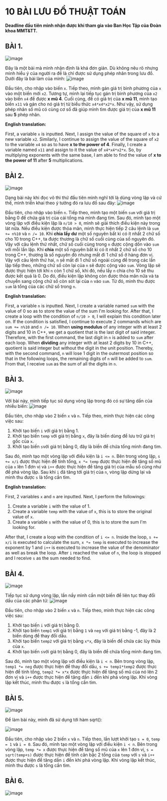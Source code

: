 # 10 BÀI LƯU ĐỒ THUẬT TOÁN
**Deadline đầu tiên mình nhận được khi tham gia vào Ban Học Tập của Đoàn khoa MMT&TT.**
## BÀI 1. 
![image](https://user-images.githubusercontent.com/53972592/139857911-f9d823a5-771c-4de4-8b30-6dff7d8a158d.png)

Đây là một bài mà mình nhận định là khá đơn giản. Dù không nêu rõ nhưng mình hiểu ý của người ra đề là chỉ được sử dụng phép nhân trong lưu đồ. Dưới đây là bài làm của mình:
![image](https://user-images.githubusercontent.com/53972592/139859749-cd0182c0-9ff9-407d-adb9-28360eda9539.png)

Đầu tiên, cho nhập vào biến `x`. Tiếp theo, mình gán giá trị bình phương của `x` vào một biến mới `x2`. Tương tự, mình lại tiếp tục gán trị bình phương của `x2` vào biến `x4` để được **x mũ 4**. Cuối cùng, để có giá trị của **x mũ 11**, mình tạo biến `x11` và gán cho nó giá trị từ biểu thức `x4*x4*x2*x`. Như vậy, sử dụng phép nhân số mũ có cùng cơ số đã giúp mình tìm được giá trị của **x mũ 11** sau **5** phép nhân.

**English translation:**

First, a variable `x` is inputted. Next, I assign the value of the square of `x` to a new variable `x2`. Similarly, I continue to assign the value of the square of `x2` to the variable `x4` so as to have **x to the power of 4**. Finally, I create a variable named `x11` and assign to it the value of `x4*x4*x2*x`. So, by multiplying exponents with the same base, I am able to find the value of **x to the power of 11** after **5** multiplications.

## BÀI 2.
![image](https://user-images.githubusercontent.com/53972592/139879061-c0e5f4e9-38b1-4c75-a32a-89b6e662fbb7.png)

Dạng bài này khi đọc vô thì thứ đầu tiên mình nghĩ tới là dùng vòng lặp và cứ thế, mình triển khai theo ý tưởng đó ra lưu đồ sau đây:
![image](https://user-images.githubusercontent.com/53972592/139971341-0ba8f60d-8c2a-46e7-85e9-bd65ee92159c.png)

Đầu tiên, cho nhập vào biến `n`. Tiếp theo, mình tạo một biến `sum` với giá trị bằng 0 để chứa giá trị của cái tổng mà mình đang tìm. Sau đó, mình tạo một vòng lặp với điều kiện lặp là `n/10 > 0`, mình sẽ giải thích điều kiện này trong lát nữa. Nếu điều kiện được thỏa mãn, mình thực hiện tiếp 2 câu lệnh là `sum += n%10` và `n /= 10`. Khi **chia lấy dư** một số nguyên bất kì có ít nhất 2 chữ số cho 10 trong C++, ta được thương là chữ số cuối cùng của số nguyên đó. Vậy với câu lệnh thứ nhất, chữ số cuối cùng trong `n` được cộng dồn vào `sum` với mỗi lần lặp. Khi **chia** một số nguyên bất kì có ít nhất 2 chữ số cho 10 trong C++, thương là số nguyên đó nhưng mất đi 1 chữ số ở hàng đơn vị. Vậy với câu lệnh thứ hai, `n` sẽ mất đi 1 chữ số ngoài cùng để trong các lần lặp tiếp theo, những chữ số còn lại của `n` sẽ được cộng vào `sum`. Vòng lặp sẽ được thực hiện tới khi `n` còn 1 chữ số, khi đó, nếu lấy `n` chia cho 10 sẽ thu được kết quả là 0. Do đó, điều kiện lặp không còn được thỏa mãn nữa và ta chuyển sang cộng chữ số còn sót lại của `n` vào `sum`. Từ đó, mình thu được `sum` là tổng của các chữ số trong `n`.

**English translation:**

First, a variable `n` is inputted. Next, I create a variable named `sum` with the value of 0 so as to store the value of the sum I'm looking for. After that, I create a loop with the condition of `n/10 > 0`, I will explain this condition later on. If the condition is satisfied, I continue to execute 2 commands which are `sum += n%10` and `n /= 10`. When **using modulus** of any integer with at least 2 digits and 10 in C++, we get a quotient that is the last digit of said integer. Therefore, with the first command, the last digit in `n` is added to `sum` after each loop. When **dividing** any integer with at least 2 digits by 10 in C++, quotient is said integer but without the digit in the unit position. Thereby, with the second command, `n` will lose 1 digit in the outermost position so that in the following loops, the remaining digits of `n` will be added to `sum`. From that, I receive `sum` as the sum of all the digits in `n`.

## BÀI 3.
![image](https://user-images.githubusercontent.com/53972592/139970194-f06aa799-c01a-4e5f-91f3-93c622a9943e.png)

Với bài này, mình tiếp tục sử dụng vòng lặp trong đó có sự tăng dần của nhiều biến:
![image](https://user-images.githubusercontent.com/53972592/139971394-8270092a-0408-480d-b3a6-bec398d4c55c.png)

Đầu tiên, cho nhập vào 2 biến `x` và `n`. Tiếp theo, mình thực hiện các công việc sau:
  1. Khởi tạo biến `i` với giá trị bằng 1.
  2. Khởi tạo biến `temp` với giá trị bằng `x`, đây là biến dùng để lưu trữ giá trị gốc của `x`.
  3. Khởi tạo biến `s`với giá trị bằng 0, đây là biến để chứa tổng mình đang tìm.

Sau đó, mình tạo một vòng lặp với điều kiện là `i <= n`. Bên trong vòng lặp, `s += x/i` được thực hiện để tính tổng, `x *= temp` được thực hiện để tăng số mũ của `x` lên 1 đơn vị và `i++` được thực hiện để tăng giá trị của mẫu số cũng như để phá vòng lặp. Sau khi `i` đã tăng tới giá trị của `n`, vòng lặp dừng lại và mình thu được `s` là tổng cần tìm.

**English translation:**

First, 2 variables `x` and `n` are inputted. Next, I perform the followings:
  1. Create a variable `i` with the value of 1.
  2. Create a variable `temp` with the value of `x`, this is to store the original value of `x`.
  3. Create a variable `s` with the value of 0, this is to store the sum I'm looking for.

After that, I create a loop with the condition of `i <= n`. Inside the loop, `s += x/i` is executed to calculate the sum, `x *= temp` is executed to increase the exponent by 1 and `i++` is executed to increase the value of the denominator as well as break the loop. After `i` reached the value of `n`, the loop is stopped and I receive `s` as the sum needed to find.

## BÀI 4.
![image](https://user-images.githubusercontent.com/53972592/139993843-c773b896-5f02-40b2-8e38-5c8bdb70c43d.png)

Tiếp tục sử dụng vòng lặp, lần nầy mình cần một biến để liên tục thay đổi dấu của các phần tử:
![image](https://user-images.githubusercontent.com/53972592/139995247-220e6c78-9185-4e4b-a55a-7a012e4830c1.png)

Đầu tiên, cho nhập vào 2 biến `x` và `n`.  Tiếp theo, mình thực hiện các công việc sau:
  1. Khởi tạo biến `i` với giá trị bằng 0.
  2. Khởi tạo biến `temp1` với giá trị bằng `1` và `neg` với giá trị bằng -1, đây là 2 biến dùng để thay đổi dấu.
  3. Khởi tạo biến `temp2` với giá trị bằng `x*x`, đây là biến để chứa các lũy thừa của `x`.
  4. Khởi tạo biến `s`với giá trị bằng 0, đây là biến để chứa tổng mình đang tìm.

Sau đó, mình tạo một vòng lặp với điều kiện là `i < n`. Bên trong vòng lặp, `temp1 *= neg` được thực hiện để thay đổi dấu, `s += temp1*temp2` được thực hiện để tính tổng, `temp2 *= x*x` được thực hiện để tăng số mũ của nó lên 2 đơn vị và `i++` được thực hiện để tăng dần `i` đến khi phá vòng lặp. Khi vòng lặp kết thúc, mình thu được `s` là tổng cần tìm.

## BÀI 5.
![image](https://user-images.githubusercontent.com/53972592/139999530-2455e618-e1b4-4c25-9130-dfa5e9d1518a.png)

Để làm bài này, mình đã sử dụng tới hàm sqrt():

![image](https://user-images.githubusercontent.com/53972592/139999636-4584ee55-5038-471f-9696-62a5da561237.png)

Đầu tiên, cho nhập vào 2 biến `x` và `n`. Tiếp theo, lần lượt khởi tạo `s = 0`, `temp = 1` và `i = 0`. Sau đó, mình tạo một vòng lặp với điều kiện `i < n`. Bên trong vòng lặp, `temp *= x` được thực hiện để tăng số mũ của `x` lên 1 đơn vị, `s = sqrt(temp+s)` được thực hiện để tính căn bậc 2 tổng của `temp` với `s` và `i++` được thực hiện để tăng dần `i` đến khi phá vòng lặp. Khi vòng lặp kết thúc, mình thu được `s` là tổng cần tìm.

## BÀI 6.
![image](https://user-images.githubusercontent.com/53972592/140000155-ca6727bd-7904-4015-ac9b-93769fcb5fd9.png)
